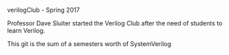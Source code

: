 verilogClub - Spring 2017

Professor Dave Sluiter started the Verilog Club after the need of students to learn Verilog.

This git is the sum of a semesters worth of SystemVerilog 
